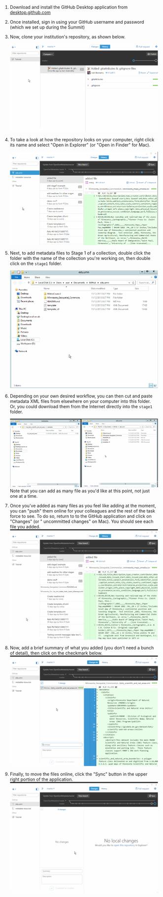 1. Download and install the GitHub Desktop application from [desktop.github.com](https://desktop.github.com/)

2. Once installed, sign in using your GitHub username and password (which we set up during the Summit)  

3. Now, clone your institution's repository, as shown below.  
  
    ![Cloning process GIF](3-clone.gif)  
  
4. To take a look at how the repository looks on your computer, right click its name and select "Open in Explorer" (or "Open in Finder" for Mac).  
  
	![Viewing your repository](4-view-repo.gif)  
  
5. Next, to add metadata files to Stage 1 of a collection, double click the folder with the name of the collection you're working on, then double click on the `stage1` folder.  
  
	![Getting to Stage 1](5-stage1.gif)  
  
6. Depending on your own desired workflow, you can then cut and paste metadata XML files from elsewhere on your computer into this folder. Or, you could download them from the Internet directly into the `stage1` folder.  
  
	![Adding files to `stage1` folder](6-add-file.gif)  
	Note that you can add as many file as you'd like at this point, not just one at a time.  
  
7. Once you've added as many files as you feel like adding at the moment, you can "push" them online for your colleagues and the rest of the task force to see. To do so, return to to the GitHub application and click on "Changes" (or "<some number> uncommitted changes" on Mac). You should see each file you added.  
	![Viewing changes and added files](7-view-changes.gif)  
  
8. Now, add a brief summary of what you added (you don't need a bunch of detail), then click on the checkmark below.  
	![Writing a summary and clicking Commit](8-add-summary.gif)  
  
9. Finally, to move the files online, click the "Sync" button in the upper right portion of the application.  
	![Syncing your changes online](9-sync.gif)  
